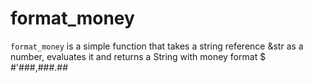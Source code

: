 # format_money

`format_money` is a simple function that takes a string reference &str as a number, evaluates it and returns a String with money format $ #'###,###.##